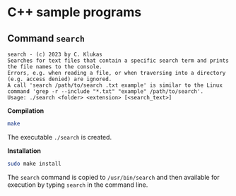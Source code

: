 # C++ sample programs

## Command `search`

```
search - (c) 2023 by C. Klukas
Searches for text files that contain a specific search term and prints the file names to the console.
Errors, e.g. when reading a file, or when traversing into a directory (e.g. access denied) are ignored.
A call 'search /path/to/search .txt example' is similar to the Linux command 'grep -r --include "*.txt" "example" /path/to/search'.
Usage: ./search <folder> <extension> [<search_text>]
```

**Compilation**

```bash
make
```

The executable `./search` is created.

**Installation**

```bash
sudo make install
```

The `search` command is copied to `/usr/bin/search` and then available for execution by typing `search` in the command line.
